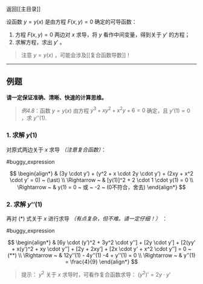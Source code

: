 返回[[主目录]]

设函数 $y=y(x)$ 是由方程 $F(x,y)=0$ 确定的可导函数：

1. 方程 $F(x,y)=0$ 两边对 $x$ 求导，将 $y$ 看作中间变量，得到关于 $y’$ 的方程；
2. 求解方程，求出 $y’$ 。

> 注意 $y=y(x)$ ，可能会涉及[[复合函数导数]]！

***

## 例题

**请一定保证准确、清晰、快速的计算思维。**

> *例4.8*：函数 $y=y(x)$ 由方程 $y^3 + x y^2 + x^2 y + 6 = 0$ 确定，且 $y’(1)=0$ ，求 $y’’(1)$.

### 1. 求解 $y(1)$

对原式两边关于 $x$ 求导 *（注意复合函数）*：

#buggy_expression

$$
\begin{align*}
  & (3y \cdot y’) + (y^2 + x \cdot 2y \cdot y’) + (2xy + x^2 \cdot y’ = 0) ~ (\ast) \\
 \Rightarrow ~ & [y(1)]^2 + 2 \cdot 1 \cdot y(1) = 0 \\
 \Rightarrow ~ & y(1) = 0 ~ 或 ~ -2 ~ (0不符合，舍去)
\end{align*}
$$

### 2. 求解 $y’’(1)$

再对 $(\ast)$ 式关于 $x$ 进行求导 *（有点复杂，但不难。请一定仔细！）* ：

#buggy_expression 

$$
\begin{align*}
  & [6y \cdot (y’)^2 + 3y^2 \cdot y’’] + [2y \cdot y’] + [2(yy’ + x(y’)^2 + xy \cdot y’’] + [2y + 2xy’] + [2x \cdot y’ + x^2 \cdot y’’] = 0 ~ (**) \\
  \Rightarrow ~ & 12y’’(1) - 4y’’(1) -4 + y’’(1) = 0 \\
  \Rightarrow ~ & y’’(1) = \frac{4}{9}
\end{align*}
$$

> 提示： $y^2$ 关于 $x$ 求导时，可看作复合函数求导： $(y^2)’ = 2y \cdot y’$